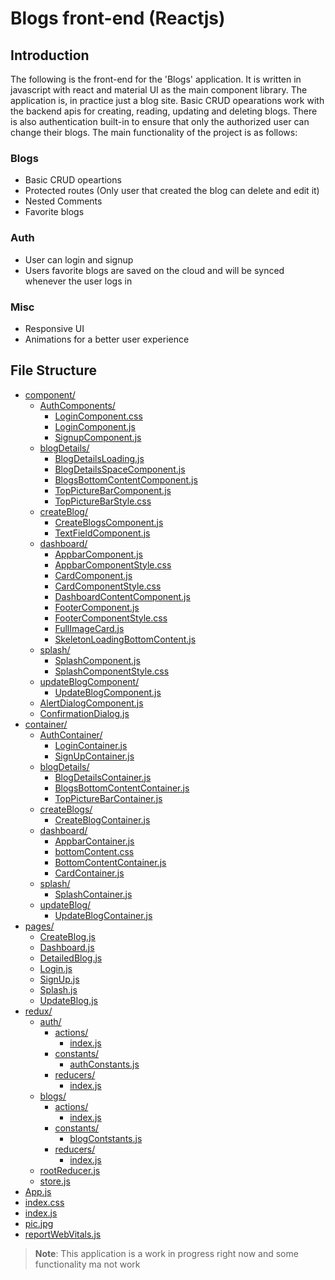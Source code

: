 # Blogs front-end (Reactjs)

## Introduction

The following is the front-end for the 'Blogs' application. It is written in javascript with react and material UI as the main component library. The application is, in practice just a blog site. Basic CRUD opearations work with the backend apis for creating, reading, updating and deleting blogs. There is also authentication built-in to ensure that only the authorized user can change their blogs. The main functionality of the project is as follows:

### Blogs

- Basic CRUD opeartions
- Protected routes (Only user that created the blog can delete and edit it)
- Nested Comments
- Favorite blogs

### Auth

- User can login and signup
- Users favorite blogs are saved on the cloud and will be synced whenever the user logs in

### Misc

- Responsive UI
- Animations for a better user experience

## File Structure

- [component/](.\src\component)
  - [AuthComponents/](.\src\component\AuthComponents)
    - [LoginComponent.css](.\src\component\AuthComponents\LoginComponent.css)
    - [LoginComponent.js](.\src\component\AuthComponents\LoginComponent.js)
    - [SignupComponent.js](.\src\component\AuthComponents\SignupComponent.js)
  - [blogDetails/](.\src\component\blogDetails)
    - [BlogDetailsLoading.js](.\src\component\blogDetails\BlogDetailsLoading.js)
    - [BlogDetailsSpaceComponent.js](.\src\component\blogDetails\BlogDetailsSpaceComponent.js)
    - [BlogsBottomContentComponent.js](.\src\component\blogDetails\BlogsBottomContentComponent.js)
    - [TopPictureBarComponent.js](.\src\component\blogDetails\TopPictureBarComponent.js)
    - [TopPictureBarStyle.css](.\src\component\blogDetails\TopPictureBarStyle.css)
  - [createBlog/](.\src\component\createBlog)
    - [CreateBlogsComponent.js](.\src\component\createBlog\CreateBlogsComponent.js)
    - [TextFieldComponent.js](.\src\component\createBlog\TextFieldComponent.js)
  - [dashboard/](.\src\component\dashboard)
    - [AppbarComponent.js](.\src\component\dashboard\AppbarComponent.js)
    - [AppbarComponentStyle.css](.\src\component\dashboard\AppbarComponentStyle.css)
    - [CardComponent.js](.\src\component\dashboard\CardComponent.js)
    - [CardComponentStyle.css](.\src\component\dashboard\CardComponentStyle.css)
    - [DashboardContentComponent.js](.\src\component\dashboard\DashboardContentComponent.js)
    - [FooterComponent.js](.\src\component\dashboard\FooterComponent.js)
    - [FooterComponentStyle.css](.\src\component\dashboard\FooterComponentStyle.css)
    - [FullImageCard.js](.\src\component\dashboard\FullImageCard.js)
    - [SkeletonLoadingBottomContent.js](.\src\component\dashboard\SkeletonLoadingBottomContent.js)
  - [splash/](.\src\component\splash)
    - [SplashComponent.js](.\src\component\splash\SplashComponent.js)
    - [SplashComponentStyle.css](.\src\component\splash\SplashComponentStyle.css)
  - [updateBlogComponent/](.\src\component\updateBlogComponent)
    - [UpdateBlogComponent.js](.\src\component\updateBlogComponent\UpdateBlogComponent.js)
  - [AlertDialogComponent.js](.\src\component\AlertDialogComponent.js)
  - [ConfirmationDialog.js](.\src\component\ConfirmationDialog.js)
- [container/](.\src\container)
  - [AuthContainer/](.\src\container\AuthContainer)
    - [LoginContainer.js](.\src\container\AuthContainer\LoginContainer.js)
    - [SignUpContainer.js](.\src\container\AuthContainer\SignUpContainer.js)
  - [blogDetails/](.\src\container\blogDetails)
    - [BlogDetailsContainer.js](.\src\container\blogDetails\BlogDetailsContainer.js)
    - [BlogsBottomContentContainer.js](.\src\container\blogDetails\BlogsBottomContentContainer.js)
    - [TopPictureBarContainer.js](.\src\container\blogDetails\TopPictureBarContainer.js)
  - [createBlogs/](.\src\container\createBlogs)
    - [CreateBlogContainer.js](.\src\container\createBlogs\CreateBlogContainer.js)
  - [dashboard/](.\src\container\dashboard)
    - [AppbarContainer.js](.\src\container\dashboard\AppbarContainer.js)
    - [bottomContent.css](.\src\container\dashboard\bottomContent.css)
    - [BottomContentContainer.js](.\src\container\dashboard\BottomContentContainer.js)
    - [CardContainer.js](.\src\container\dashboard\CardContainer.js)
  - [splash/](.\src\container\splash)
    - [SplashContainer.js](.\src\container\splash\SplashContainer.js)
  - [updateBlog/](.\src\container\updateBlog)
    - [UpdateBlogContainer.js](.\src\container\updateBlog\UpdateBlogContainer.js)
- [pages/](.\src\pages)
  - [CreateBlog.js](.\src\pages\CreateBlog.js)
  - [Dashboard.js](.\src\pages\Dashboard.js)
  - [DetailedBlog.js](.\src\pages\DetailedBlog.js)
  - [Login.js](.\src\pages\Login.js)
  - [SignUp.js](.\src\pages\SignUp.js)
  - [Splash.js](.\src\pages\Splash.js)
  - [UpdateBlog.js](.\src\pages\UpdateBlog.js)
- [redux/](.\src\redux)
  - [auth/](.\src\redux\auth)
    - [actions/](.\src\redux\auth\actions)
      - [index.js](.\src\redux\auth\actions\index.js)
    - [constants/](.\src\redux\auth\constants)
      - [authConstants.js](.\src\redux\auth\constants\authConstants.js)
    - [reducers/](.\src\redux\auth\reducers)
      - [index.js](.\src\redux\auth\reducers\index.js)
  - [blogs/](.\src\redux\blogs)
    - [actions/](.\src\redux\blogs\actions)
      - [index.js](.\src\redux\blogs\actions\index.js)
    - [constants/](.\src\redux\blogs\constants)
      - [blogContstants.js](.\src\redux\blogs\constants\blogContstants.js)
    - [reducers/](.\src\redux\blogs\reducers)
      - [index.js](.\src\redux\blogs\reducers\index.js)
  - [rootReducer.js](.\src\redux\rootReducer.js)
  - [store.js](.\src\redux\store.js)
- [App.js](.\src\App.js)
- [index.css](.\src\index.css)
- [index.js](.\src\index.js)
- [pic.jpg](.\src\pic.jpg)
- [reportWebVitals.js](.\src\reportWebVitals.js)

> **Note**: This application is a work in progress right now and some functionality ma not work

